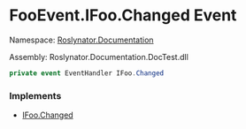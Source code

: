# FooEvent\.IFoo\.Changed Event

Namespace: [Roslynator.Documentation](../../README.md)

Assembly: Roslynator\.Documentation\.DocTest\.dll

```csharp
private event EventHandler IFoo.Changed
```

### Implements

* [IFoo.Changed](../../IFoo/Changed/README.md)

